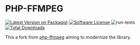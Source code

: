 # PHP-FFMPEG

[![Latest Version on Packagist](https://img.shields.io/packagist/v/protonemedia/php-ffmpeg.svg?style=flat-square)](https://packagist.org/packages/protonemedia/php-ffmpeg)
[![Software License](https://img.shields.io/badge/license-MIT-brightgreen.svg?style=flat-square)](LICENSE.md)
![run-tests](https://github.com/protonemedia/php-ffmpeg/workflows/run-tests/badge.svg)
[![Total Downloads](https://img.shields.io/packagist/dt/protonemedia/php-ffmpeg.svg?style=flat-square)](https://packagist.org/packages/protonemedia/php-ffmpeg)

This a fork from [php-ffmpeg](https://github.com/PHP-FFMpeg/PHP-FFMpeg) aiming to modernize the library.
